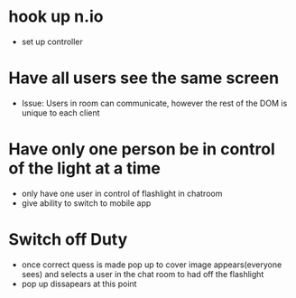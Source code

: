 # hook up n.io
- set up controller

# Have all users see the same screen
- Issue: Users in room can communicate, however the rest of the DOM is unique to each client

# Have only one person be in control of the light at a time
- only have one user in control of flashlight in chatroom
- give ability to switch to mobile app

# Switch off Duty
- once correct quess is made pop up to cover image appears(everyone sees) and selects a user in the chat room to had off the flashlight
- pop up dissapears at this point


